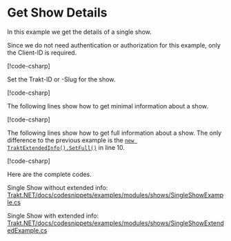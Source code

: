 # Get Show Details

In this example we get the details of a single show.

Since we do not need authentication or authorization for this example, only the Client-ID is required.

[!code-csharp[](../../../codesnippets/examples/modules/shows/SingleShowExample.cs#L12-L15)]

Set the Trakt-ID or -Slug for the show.

[!code-csharp[](../../../codesnippets/examples/modules/shows/SingleShowExample.cs#L17-L20)]

The following lines show how to get minimal information about a show.

[!code-csharp[](../../../codesnippets/examples/modules/shows/SingleShowExample.cs#L24-L41)]

The following lines show how to get full information about a show. The only difference to the previous example is the [`new TraktExtendedInfo().SetFull()`](xref:TraktNet.Parameters.TraktExtendedInfo.SetFull) in line 10.

[!code-csharp[](../../../codesnippets/examples/modules/shows/SingleShowExtendedExample.cs#L25-L42)]

Here are the complete codes.

Single Show without extended info:
[Trakt.NET/docs/codesnippets/examples/modules/shows/SingleShowExample.cs](https://github.com/henrikfroehling/Trakt.NET/tree/release-1.4.0/docs/codesnippets/examples/modules/shows/SingleShowExample.cs)

Single Show with extended info:
[Trakt.NET/docs/codesnippets/examples/modules/shows/SingleShowExtendedExample.cs](https://github.com/henrikfroehling/Trakt.NET/tree/release-1.4.0/docs/codesnippets/examples/modules/shows/SingleShowExtendedExample.cs)
